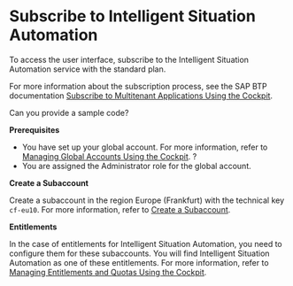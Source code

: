 <!-- loio778816757c2b4678aa5cf13964e75625 -->

# Subscribe to Intelligent Situation Automation

To access the user interface, subscribe to the Intelligent Situation Automation service with the standard plan.

For more information about the subscription process, see the SAP BTP documentation [Subscribe to Multitenant Applications Using the Cockpit](https://help.sap.com/viewer/65de2977205c403bbc107264b8eccf4b/Cloud/en-US/7a3e39622be14413b2a4df7c02ca1170.html).

Can you provide a sample code?

**Prerequisites**

-   You have set up your global account. For more information, refer to [Managing Global Accounts Using the Cockpit](https://help.sap.com/viewer/65de2977205c403bbc107264b8eccf4b/Cloud/en-US/667f34ba9222450491c2b848cd17e189.html).
?
-   You are assigned the Administrator role for the global account.




**Create a Subaccount**

Create a subaccount in the region Europe \(Frankfurt\) with the technical key `cf-eu10`. For more information, refer to [Create a Subaccount](https://help.sap.com/viewer/65de2977205c403bbc107264b8eccf4b/Cloud/en-US/05280a123d3044ae97457a25b3013918.html).



**Entitlements**

In the case of entitlements for Intelligent Situation Automation, you need to configure them for these subaccounts. You will find Intelligent Situation Automation as one of these entitlements. For more information, refer to [Managing Entitlements and Quotas Using the Cockpit](https://help.sap.com/viewer/65de2977205c403bbc107264b8eccf4b/Cloud/en-US/c8248745dde24afb91479361de336111.html).

